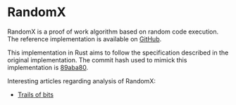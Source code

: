 # RandomX

RandomX is a proof of work algorithm based on random code execution.
The reference implementation is available on
[GitHub](https://github.com/tevador/RandomX).

This implementation in Rust aims to follow the specification described in the
original implementation. The commit hash used to mimick this implementation is
[89aba80](https://github.com/tevador/RandomX/commit/89aba8092595f18946f5b30bf5d84749b69f13e4).


Interesting articles regarding analysis of RandomX:
- [Trails of bits](https://blog.trailofbits.com/2019/07/02/state/)
